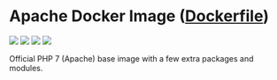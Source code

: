 # Apache Docker Image ([Dockerfile](https://github.com/vladgh/docker_base_images/tree/master/apache))
[![](https://images.microbadger.com/badges/image/vladgh/apache.svg)](https://microbadger.com/images/vladgh/apache "Get your own image badge on microbadger.com")
[![](https://images.microbadger.com/badges/version/vladgh/apache.svg)](https://microbadger.com/images/vladgh/apache "Get your own version badge on microbadger.com")
[![](https://images.microbadger.com/badges/commit/vladgh/apache.svg)](https://microbadger.com/images/vladgh/apache "Get your own commit badge on microbadger.com")
[![](https://images.microbadger.com/badges/license/vladgh/apache.svg)](https://microbadger.com/images/vladgh/apache "Get your own license badge on microbadger.com")

Official PHP 7 (Apache) base image with a few extra packages and modules.
